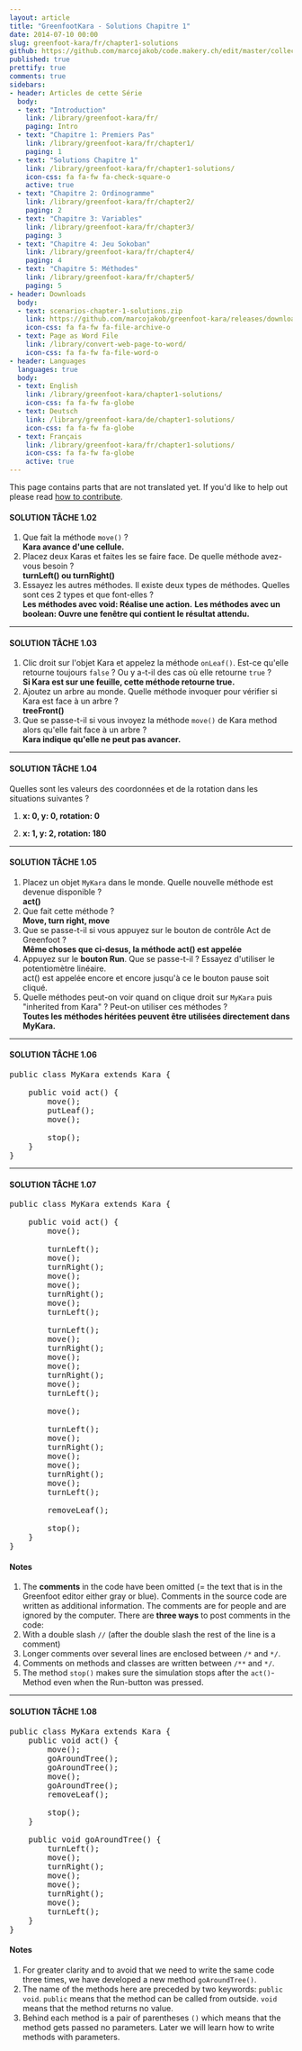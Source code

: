 ```yaml
---
layout: article
title: "GreenfootKara - Solutions Chapitre 1"
date: 2014-07-10 00:00
slug: greenfoot-kara/fr/chapter1-solutions
github: https://github.com/marcojakob/code.makery.ch/edit/master/collections/library/greenfoot-kara-fr-chapter1-solutions.md
published: true
prettify: true
comments: true
sidebars:
- header: Articles de cette Série
  body:
  - text: "Introduction"
    link: /library/greenfoot-kara/fr/
    paging: Intro
  - text: "Chapitre 1: Premiers Pas"
    link: /library/greenfoot-kara/fr/chapter1/
    paging: 1
  - text: "Solutions Chapitre 1"
    link: /library/greenfoot-kara/fr/chapter1-solutions/
    icon-css: fa fa-fw fa-check-square-o
    active: true
  - text: "Chapitre 2: Ordinogramme"
    link: /library/greenfoot-kara/fr/chapter2/
    paging: 2
  - text: "Chapitre 3: Variables"
    link: /library/greenfoot-kara/fr/chapter3/
    paging: 3
  - text: "Chapitre 4: Jeu Sokoban"
    link: /library/greenfoot-kara/fr/chapter4/
    paging: 4
  - text: "Chapitre 5: Méthodes"
    link: /library/greenfoot-kara/fr/chapter5/
    paging: 5
- header: Downloads
  body:
  - text: scenarios-chapter-1-solutions.zip
    link: https://github.com/marcojakob/greenfoot-kara/releases/download/2.1.0/scenarios-chapter-1-solutions.zip
    icon-css: fa fa-fw fa-file-archive-o
  - text: Page as Word File
    link: /library/convert-web-page-to-word/
    icon-css: fa fa-fw fa-file-word-o
- header: Languages
  languages: true
  body:
  - text: English
    link: /library/greenfoot-kara/chapter1-solutions/
    icon-css: fa fa-fw fa-globe
  - text: Deutsch
    link: /library/greenfoot-kara/de/chapter1-solutions/
    icon-css: fa fa-fw fa-globe
  - text: Français
    link: /library/greenfoot-kara/fr/chapter1-solutions/
    icon-css: fa fa-fw fa-globe
    active: true
---
```


<div class="alert alert-warning">
  <i class="fa fa-language"></i> This page contains parts that are not translated yet. If you'd like to help out please read <a href="/library/how-to-contribute/" class="alert-link">how to contribute</a>.
</div>


#### <i class="fa fa-check-square-o"></i> SOLUTION TÂCHE 1.02

<div class="alpha-list hidden"></div>

1. Que fait la méthode `move()` ?   
  **Kara avance d'une cellule.**
2. Placez deux Karas et faites les se faire face. De quelle méthode avez-vous besoin ?   
  **turnLeft() ou turnRight()**
3. Essayez les autres méthodes. Il existe deux types de méthodes. Quelles sont ces 2 types et que font-elles ?   
  **Les méthodes avec void: Réalise une action.**
  **Les méthodes avec un boolean: Ouvre une fenêtre qui contient le résultat attendu.**


***

#### <i class="fa fa-check-square-o"></i> SOLUTION TÂCHE 1.03

<div class="alpha-list hidden"></div>

1. Clic droit sur l'objet Kara et appelez la méthode `onLeaf()`. Est-ce qu'elle retourne toujours `false` ? Ou y a-t-il des cas où elle retourne `true` ?   
  **Si Kara est sur une feuille, cette méthode retourne true.**
2. Ajoutez un arbre au monde. Quelle méthode invoquer pour vérifier si Kara est face à un arbre ?   
  **treeFront()**
3. Que se passe-t-il si vous invoyez la méthode `move()` de Kara method alors qu'elle fait face à un arbre ?   
  **Kara indique qu'elle ne peut pas avancer.**


***

#### <i class="fa fa-check-square-o"></i> SOLUTION TÂCHE 1.04

Quelles sont les valeurs des coordonnées et de la rotation dans les situations suivantes ?

1. **x: 0, y: 0, rotation: 0**

2. **x: 1, y: 2, rotation: 180**


***

#### <i class="fa fa-check-square-o"></i> SOLUTION TÂCHE 1.05

<div class="alpha-list hidden"></div>

1. Placez un objet `MyKara` dans le monde. Quelle nouvelle méthode est  devenue disponible ?   
  **act()**
2. Que fait cette méthode ?   
  **Move, turn right, move**
3. Que se passe-t-il si vous appuyez sur le bouton de contrôle Act de Greenfoot ?   
  **Même choses que ci-desus, la méthode  act() est appelée**
4. Appuyez sur le **bouton Run**. Que se passe-t-il ? Essayez d'utiliser le potentiomètre linéaire.   
act() est appelée encore et encore jusqu'à ce le bouton pause soit cliqué.
5. Quelle méthodes peut-on voir quand on clique droit sur `MyKara` puis "inherited from Kara" ? Peut-on utiliser ces méthodes ?   
  **Toutes les méthodes héritées peuvent être utilisées directement dans MyKara.**


***

#### <i class="fa fa-check-square-o"></i> SOLUTION TÂCHE 1.06

<pre class="prettyprint lang-java">
public class MyKara extends Kara {
	
	public void act() {
		move();
        putLeaf();
        move();

		stop();
	}
}
</pre>

***

#### <i class="fa fa-check-square-o"></i> SOLUTION TÂCHE 1.07

<pre class="prettyprint lang-java">
public class MyKara extends Kara {
	
	public void act() {
		move();

		turnLeft();
		move();
		turnRight();
		move();
		move();
		turnRight();
		move();
		turnLeft();

		turnLeft();
		move();
		turnRight();
		move();
		move();
		turnRight();
		move();
		turnLeft();

		move();

		turnLeft();
		move();
		turnRight();
		move();
		move();
		turnRight();
		move();
		turnLeft();

		removeLeaf();

		stop();
	}
}
</pre>


#### Notes

1. The **comments** in the code have been omitted (= the text that is in the Greenfoot editor either gray or blue).
Comments in the source code are written as additional information. The comments are for people and are ignored by the computer. There are **three ways** to post comments in the code:
  1. With a double slash `//` (after the double slash the rest of the line is a comment)
  2. Longer comments over several lines are enclosed between `/*` and `*/`.
  3. Comments on methods and classes are written between `/**` and `*/`.
2.	The method `stop()` makes sure the simulation stops after the `act()`-Method even when the Run-button was pressed.


***

#### <i class="fa fa-check-square-o"></i> SOLUTION TÂCHE 1.08

<pre class="prettyprint lang-java">
public class MyKara extends Kara {
	public void act() {
		move();
		goAroundTree();
		goAroundTree();
		move();
		goAroundTree();
		removeLeaf();

		stop();
	}

	public void goAroundTree() {
		turnLeft();
		move();
		turnRight();
		move();
		move();
		turnRight();
		move();
		turnLeft();
	}
}
</pre>

#### Notes

1. For greater clarity and to avoid that we need to write the same code three times, we have developed a new method `goAroundTree()`.
2. The name of the methods here are preceded by two keywords: `public void`.
`public` means that the method can be called from outside.
`void` means that the method returns no value.
3. Behind each method is a pair of parentheses `()` which means that the method gets passed no parameters. Later we will learn how to write methods with parameters.
